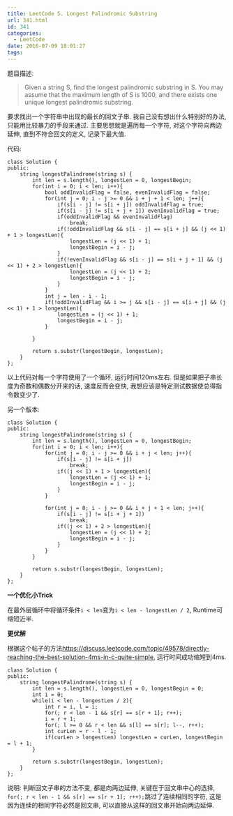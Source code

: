 ```yaml
---
title: LeetCode 5. Longest Palindromic Substring
url: 341.html
id: 341
categories:
  - LeetCode
date: 2016-07-09 18:01:27
tags:
---
```

题目描述:

> Given a string S, find the longest palindromic substring in S. You may assume that the maximum length of S is 1000, and there exists one unique longest palindromic substring.

要求找出一个字符串中出现的最长的回文子串. 我自己没有想出什么特别好的办法, 只能用比较暴力的手段来通过. 主要思想就是遍历每一个字符, 对这个字符向两边延伸, 直到不符合回文的定义, 记录下最大值.

代码:

    class Solution {
    public:
        string longestPalindrome(string s) {
            int len = s.length(), longestLen = 0, longestBegin;
            for(int i = 0; i < len; i++){
                bool oddInvalidFlag = false, evenInvalidFlag = false;
                for(int j = 0; i - j >= 0 && i + j + 1 < len; j++){
                    if(s[i - j] != s[i + j]) oddInvalidFlag = true;
                    if(s[i - j] != s[i + j + 1]) evenInvalidFlag = true;
                    if(oddInvalidFlag && evenInvalidFlag)
                        break;
                    if(!oddInvalidFlag && s[i - j] == s[i + j] && (j << 1) + 1 > longestLen){
                        longestLen = (j << 1) + 1;
                        longestBegin = i - j;
                    }
                    if(!evenInvalidFlag && s[i - j] == s[i + j + 1] && (j << 1) + 2 > longestLen){
                        longestLen = (j << 1) + 2;
                        longestBegin = i - j;
                    }
                }
                int j = len - i - 1;
                if(!oddInvalidFlag && i >= j && s[i - j] == s[i + j] && (j << 1) + 1 > longestLen){
                    longestLen = (j << 1) + 1;
                    longestBegin = i - j;
                }
                
            }
            
            return s.substr(longestBegin, longestLen);
        }
    };

以上代码对每一个字符使用了一个循环, 运行时间120ms左右. 但是如果把子串长度为奇数和偶数分开来的话, 速度反而会变快, 我想应该是特定测试数据使总得指令数变少了.

另一个版本:

    class Solution {
    public:
        string longestPalindrome(string s) {
            int len = s.length(), longestLen = 0, longestBegin;
            for(int i = 0; i < len; i++){
                for(int j = 0; i - j >= 0 && i + j < len; j++){
                    if(s[i - j] != s[i + j])
                        break;
                    if((j << 1) + 1 > longestLen){
                        longestLen = (j << 1) + 1;
                        longestBegin = i - j;
                    }
                }
                
                for(int j = 0; i - j >= 0 && i + j + 1 < len; j++){
                    if(s[i - j] != s[i + j + 1])
                        break;
                    if((j << 1) + 2 > longestLen){
                        longestLen = (j << 1) + 2;
                        longestBegin = i - j;
                    }
                }
            }
            
            return s.substr(longestBegin, longestLen);
        }
    };

**一个优化小Trick**

在最外层循环中将循环条件`i < len`变为`i < len - longestLen / 2`, Runtime可缩短近半.

**更优解**

根据这个帖子的方法<https://discuss.leetcode.com/topic/49578/directly-reaching-the-best-solution-4ms-in-c-quite-simple>, 运行时间成功缩短到4ms.

    class Solution {
    public:
        string longestPalindrome(string s) {
            int len = s.length(), longestLen = 0, longestBegin = 0;
            int i = 0;
            while(i < len - longestLen / 2){
                int r = i, l = i;
                for(; r < len - 1 && s[r] == s[r + 1]; r++);
                i = r + 1;
                for(; l >= 0 && r < len && s[l] == s[r]; l--, r++);
                int curLen = r - l - 1;
                if(curLen > longestLen) longestLen = curLen, longestBegin = l + 1;
            }
            
            return s.substr(longestBegin, longestLen);
        }
    };

说明: 判断回文子串的方法不变, 都是向两边延伸, 关键在于回文串中心的选择, `for(; r < len - 1 && s[r] == s[r + 1]; r++);`跳过了连续相同的字符, 这是因为连续的相同字符必然是回文串, 可以直接从这样的回文串开始向两边延伸.